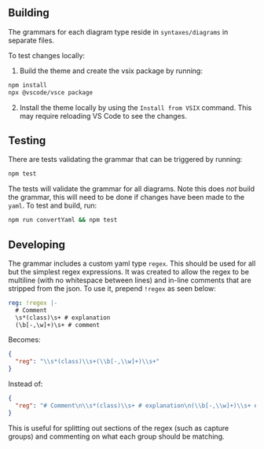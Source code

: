 ## Building

The grammars for each diagram type reside in `syntaxes/diagrams` in separate files.

To test changes locally:

1. Build the theme and create the vsix package by running:

```sh
npm install
npx @vscode/vsce package
```

2. Install the theme locally by using the `Install from VSIX` command. This may require reloading VS Code to see the changes.

## Testing

There are tests validating the grammar that can be triggered by running:

```sh
npm test
```

The tests will validate the grammar for all diagrams. Note this does _not_ build the grammar, this will need to be done if changes have been made to the `yaml`. To test and build, run:

```sh
npm run convertYaml && npm test
```

## Developing

The grammar includes a custom yaml type `regex`. This should be used for all but the simplest regex expressions. It was created to allow the regex to be multiline (with no whitespace between lines) and in-line comments that are stripped from the json. To use it, prepend `!regex` as seen below:

```yaml
reg: !regex |-
  # Comment
  \s*(class)\s+ # explanation
  (\b[-,\w]+)\s+ # comment
```

Becomes:

```json
{
  "reg": "\\s*(class)\\s+(\\b[-,\\w]+)\\s+"
}
```

Instead of:

```json
{
  "reg": "# Comment\n\\s*(class)\\s+ # explanation\n(\\b[-,\\w]+)\\s+ # comment"
}
```

This is useful for splitting out sections of the regex (such as capture groups) and commenting on what each group should be matching.
